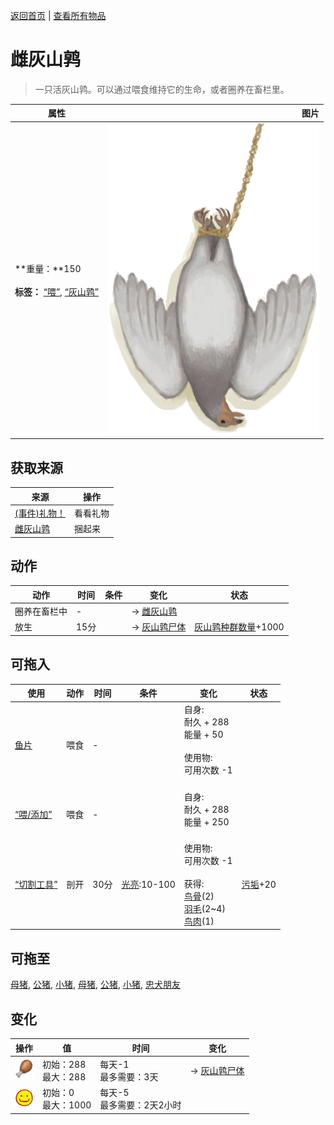 [返回首页](index.md)   |  [查看所有物品](object.md)
# 雌灰山鹑  
> 一只活灰山鹑。可以通过喂食维持它的生命，或者圈养在畜栏里。  
  
  属性  |   图片   
 ----  |  ----:   
 **重量：**150<br><br>**标签：**	[“喂”](tag_Meat.md), [“灰山鹑”](tag_Partridge.md)  |  ![](Sprite/PartridgeHanging.png)   
  
## 获取来源  
来源  |  操作  
----  |  ----  
[(事件)礼物！](Event_DogFriendGift.md)  |  看看礼物  
[雌灰山鹑](PartridgeFemaleEnclosure.md)  |  捆起来  
## 动作  
动作  |  时间  |  条件  |  变化  |  状态  
----  |  ----  |  ----  |  ----  |  ----  
圈养在畜栏中  |  -  |    |  → [雌灰山鹑](PartridgeFemaleEnclosure.md)<br>  |    
放生  |  15分  |    |  → [灰山鹑尸体](PartridgeDead.md)<br>  |  [灰山鹑种群数量](Pop_Partridge.md)+1000  
## 可拖入  
使用  |  动作  |  时间  |  条件  |  变化  |  状态  
----  |  ----  |  ----  |  ----  |  ----  |  ----  
[鱼片](FishSlices.md)  |  喂食  |  -  |    |  自身:<br>耐久 + 288<br>能量 + 50<br><br>使用物:<br>可用次数  -1<br><br>  |    
[“喂/添加”](tag_Feed.md)  |  喂食  |  -  |    |  自身:<br>耐久 + 288<br>能量 + 250<br><br>  |    
[“切割工具”](tag_Cutter.md)  |  剖开  |  30分  |  [光亮](Light.md):10-100  |  使用物:<br>可用次数  -1<br><br>获得:<br>[鸟骨](BonesBird.md)(2)<br>[羽毛](Feathers.md)(2~4)<br>[鸟肉](BirdMeat.md)(1)<br>  |  [污垢](Filth.md)+20  
## 可拖至  
[母猪](BoarEnclosureFemale.md), [公猪](BoarEnclosureMale.md), [小猪](BoarEnclosurePiglet.md), [母猪](BoarTiedFemale.md), [公猪](BoarTiedMale.md), [小猪](BoarTiedPiglet.md), [忠犬朋友](DogFriend.md)  
## 变化  
操作  |  值  |  时间  |  变化  
----  |  ----  |  ----  |  ----  
<img decoding="async" src="Sprite/Hunger.png" style="height:30px;">  |  初始：288<br>最大：288  |  每天-1<br>最多需要：3天  |  → [灰山鹑尸体](PartridgeDead.md)  
<img decoding="async" src="Sprite/Content.png" style="height:30px;">  |  初始：0<br>最大：1000  |  每天-5<br>最多需要：2天2小时  |    
